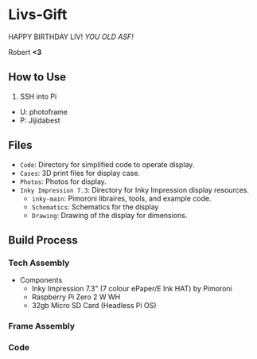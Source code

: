 # Livs-Gift
HAPPY BIRTHDAY LIV! *YOU OLD ASF!*

Robert **<3**

## How to Use
1. SSH into Pi
  * U: photoframe
  * P: Jijidabest

## Files
* `Code`: Directory for simplified code to operate display.
* `Cases`: 3D print files for display case.
* `Photos`: Photos for display.
* `Inky Impression 7.3`: Directory for Inky Impression display resources.
    *  `inky-main`: Pimoroni libraires, tools, and example code.
    * `Schematics`: Schematics for the display
    * `Drawing`: Drawing of the display for dimensions.

## Build Process

### Tech Assembly
* Components
  * Inky Impression 7.3" (7 colour ePaper/E Ink HAT) by Pimoroni
  * Raspberry Pi Zero 2 W WH
  * 32gb Micro SD Card (Headless Pi OS)

### Frame Assembly

### Code

